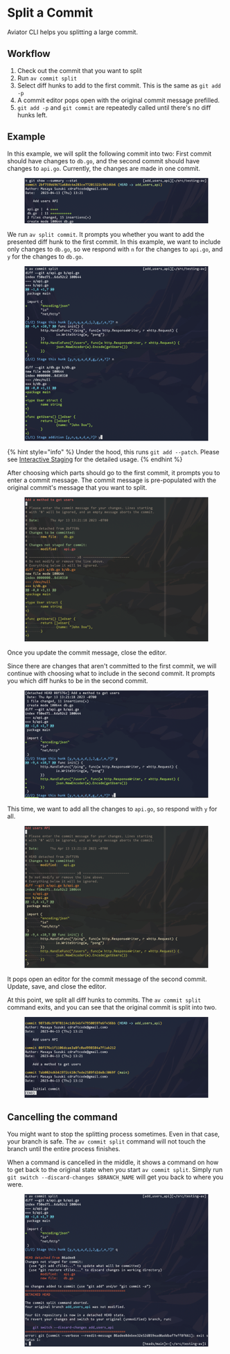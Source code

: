 # Split a Commit

Aviator CLI helps you splitting a large commit.

## Workflow

1. Check out the commit that you want to split
2. Run `av commit split`
3. Select diff hunks to add to the first commit. This is the same as `git add -p`
4. A commit editor pops open with the original commit message prefilled.
5. `git add -p` and `git commit` are repeatedly called until there's no diff hunks left.

## Example

In this example, we will split the following commit into two: First commit should have changes to `db.go`, and the second commit should have changes to `api.go`. Currently, the changes are made in one commit.

<figure><img src="../../.gitbook/assets/Screenshot 2023-04-13 at 1.23.28 PM.png" alt=""><figcaption></figcaption></figure>

We run `av split commit`. It prompts you whether you want to add the presented diff hunk to the first commit. In this example, we want to include only changes to `db.go`, so we respond with `n` for the changes to `api.go`, and `y` for the changes to `db.go`.

<figure><img src="../../.gitbook/assets/Screenshot 2023-04-13 at 1.26.07 PM.png" alt=""><figcaption></figcaption></figure>

{% hint style="info" %}
Under the hood, this runs `git add --patch`. Please see [Interactive Staging](https://git-scm.com/book/en/v2/Git-Tools-Interactive-Staging) for the detailed usage.
{% endhint %}

After choosing which parts should go to the first commit, it prompts you to enter a commit message. The commit message is pre-populated with the original commit's message that you want to split.

<figure><img src="../../.gitbook/assets/Screenshot 2023-04-13 at 1.26.50 PM.png" alt=""><figcaption></figcaption></figure>

Once you update the commit message, close the editor.

Since there are changes that aren't committed to the first commit, we will continue with choosing what to include in the second commit. It prompts you which diff hunks to be in the second commit.

<figure><img src="../../.gitbook/assets/Screenshot 2023-04-13 at 1.27.48 PM.png" alt=""><figcaption></figcaption></figure>

This time, we want to add all the changes to `api.go`, so respond with `y` for all.

<figure><img src="../../.gitbook/assets/Screenshot 2023-04-13 at 1.28.15 PM.png" alt=""><figcaption></figcaption></figure>

It pops open an editor for the commit message of the second commit. Update, save, and close the editor.

At this point, we split all diff hunks to commits. The `av commit split` command exits, and you can see that the original commit is split into two.

<figure><img src="../../.gitbook/assets/Screenshot 2023-04-13 at 1.28.35 PM.png" alt=""><figcaption></figcaption></figure>

## Cancelling the command

You might want to stop the splitting process sometimes. Even in that case, your branch is safe. The `av commit split` command will not touch the branch until the entire process finishes.

When a command is cancelled in the middle, it shows a command on how to get back to the original state when you start `av commit split`. Simply run `git switch --discard-changes $BRANCH_NAME` will get you back to where you were.

<figure><img src="../../.gitbook/assets/Screenshot 2023-04-13 at 3.00.57 PM.png" alt=""><figcaption></figcaption></figure>
